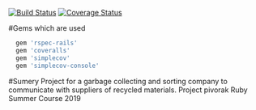 [![Build Status](https://travis-ci.org/BohdanChaban/waste_sorting.svg?branch=master)](https://travis-ci.org/BohdanChaban/waste_sorting)
[![Coverage Status](https://coveralls.io/repos/github/BohdanChaban/waste_sorting/badge.svg?branch=master)](https://coveralls.io/github/BohdanChaban/waste_sorting?branch=master)

#Gems which are used
```ruby
  gem 'rspec-rails'
  gem 'coveralls'
  gem 'simplecov'
  gem 'simplecov-console'
```
#Sumery
Project for a garbage collecting and sorting company to communicate with suppliers of recycled materials. Project pivorak Ruby Summer Course 2019